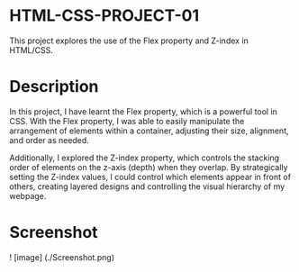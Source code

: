 # HTML-CSS-PROJECT-01

This project explores the use of the Flex property and Z-index in HTML/CSS.

# Description

In this project, I have learnt the Flex property, which is a powerful tool in CSS. With the Flex property, I was able to easily manipulate the arrangement of elements within a container, adjusting their size, alignment, and order as needed.

Additionally, I explored the Z-index property, which controls the stacking order of elements on the z-axis (depth) when they overlap. By strategically setting the Z-index values, I could control which elements appear in front of others, creating layered designs and controlling the visual hierarchy of my webpage.

# Screenshot

 ! [image] (./Screenshot.png)
